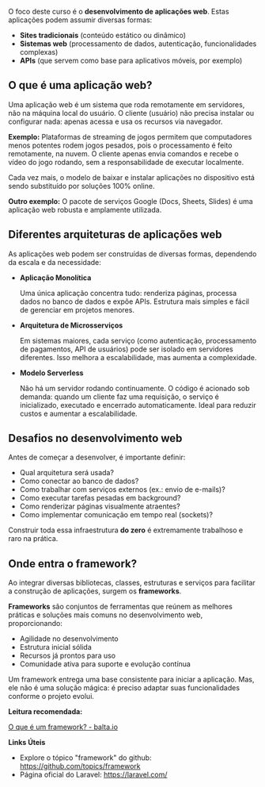 O foco deste curso é o **desenvolvimento de aplicações web**. Estas aplicações podem assumir diversas formas:

- **Sites tradicionais** (conteúdo estático ou dinâmico)
- **Sistemas web** (processamento de dados, autenticação, funcionalidades complexas)
- **APIs** (que servem como base para aplicativos móveis, por exemplo)

## O que é uma aplicação web?

Uma aplicação web é um sistema que roda remotamente em servidores, não na máquina local do usuário. O cliente (usuário) não precisa instalar ou configurar nada: apenas acessa e usa os recursos via navegador.

**Exemplo:** Plataformas de streaming de jogos permitem que computadores menos potentes rodem jogos pesados, pois o processamento é feito remotamente, na nuvem. O cliente apenas envia comandos e recebe o vídeo do jogo rodando, sem a responsabilidade de executar localmente.

Cada vez mais, o modelo de baixar e instalar aplicações no dispositivo está sendo substituído por soluções 100% online.

**Outro exemplo:** O pacote de serviços Google (Docs, Sheets, Slides) é uma aplicação web robusta e amplamente utilizada.

## Diferentes arquiteturas de aplicações web

As aplicações web podem ser construídas de diversas formas, dependendo da escala e da necessidade:

- **Aplicação Monolítica**
    
    Uma única aplicação concentra tudo: renderiza páginas, processa dados no banco de dados e expõe APIs. Estrutura mais simples e fácil de gerenciar em projetos menores.
    
- **Arquitetura de Microsserviços**
    
    Em sistemas maiores, cada serviço (como autenticação, processamento de pagamentos, API de usuários) pode ser isolado em servidores diferentes. Isso melhora a escalabilidade, mas aumenta a complexidade.
    
- **Modelo Serverless**
    
    Não há um servidor rodando continuamente. O código é acionado sob demanda: quando um cliente faz uma requisição, o serviço é inicializado, executado e encerrado automaticamente. Ideal para reduzir custos e aumentar a escalabilidade.
    

## Desafios no desenvolvimento web

Antes de começar a desenvolver, é importante definir:

- Qual arquitetura será usada?
- Como conectar ao banco de dados?
- Como trabalhar com serviços externos (ex.: envio de e-mails)?
- Como executar tarefas pesadas em background?
- Como renderizar páginas visualmente atraentes?
- Como implementar comunicação em tempo real (sockets)?

Construir toda essa infraestrutura **do zero** é extremamente trabalhoso e raro na prática.

## Onde entra o framework?

Ao integrar diversas bibliotecas, classes, estruturas e serviços para facilitar a construção de aplicações, surgem os **frameworks**.

**Frameworks** são conjuntos de ferramentas que reúnem as melhores práticas e soluções mais comuns no desenvolvimento web, proporcionando:

- Agilidade no desenvolvimento
- Estrutura inicial sólida
- Recursos já prontos para uso
- Comunidade ativa para suporte e evolução contínua

Um framework entrega uma base consistente para iniciar a aplicação. Mas, ele não é uma solução mágica: é preciso adaptar  suas funcionalidades conforme o projeto evolui.

**Leitura recomendada:**

[O que é um framework? - balta.io](https://blog.balta.io/o-que-e-um-framework/)

**Links Úteis**

- Explore o tópico "framework" do github: https://github.com/topics/framework
- Página oficial do Laravel: https://laravel.com/
